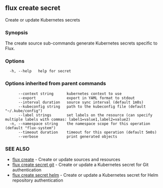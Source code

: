 ## flux create secret

Create or update Kubernetes secrets

### Synopsis

The create source sub-commands generate Kubernetes secrets specific to Flux.

### Options

```
  -h, --help   help for secret
```

### Options inherited from parent commands

```
      --context string      kubernetes context to use
      --export              export in YAML format to stdout
      --interval duration   source sync interval (default 1m0s)
      --kubeconfig string   path to the kubeconfig file (default "~/.kube/config")
      --label strings       set labels on the resource (can specify multiple labels with commas: label1=value1,label2=value2)
  -n, --namespace string    the namespace scope for this operation (default "flux-system")
      --timeout duration    timeout for this operation (default 5m0s)
      --verbose             print generated objects
```

### SEE ALSO

* [flux create](flux_create.md)	 - Create or update sources and resources
* [flux create secret git](flux_create_secret_git.md)	 - Create or update a Kubernetes secret for Git authentication
* [flux create secret helm](flux_create_secret_helm.md)	 - Create or update a Kubernetes secret for Helm repository authentication

